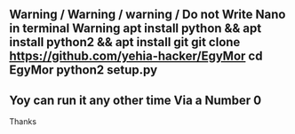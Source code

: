 Warning / Warning / warning / Do not Write Nano in terminal Warning
apt install python && apt install python2 && apt install git
git clone https://github.com/yehia-hacker/EgyMor
cd EgyMor
python2 setup.py
---------------------
Yoy can run it any other time Via a Number 0
-----------------------------------------------
Thanks
